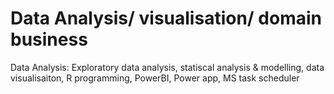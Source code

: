 # Data Analysis/ visualisation/ domain business
Data Analysis: Exploratory data analysis, statiscal analysis & modelling, data visualisaiton, R programming, PowerBI, Power app, MS task scheduler


